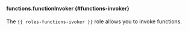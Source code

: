 #### functions.functionInvoker {#functions-invoker}

The `{{ roles-functions-ivoker }}` role allows you to invoke functions.
